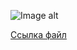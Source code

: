 ![Image alt](https://github.com/zhhzh8/itmo-lab4-full/raw/master/image/lab4.png)

[Ссылка файл](lab4.py)
